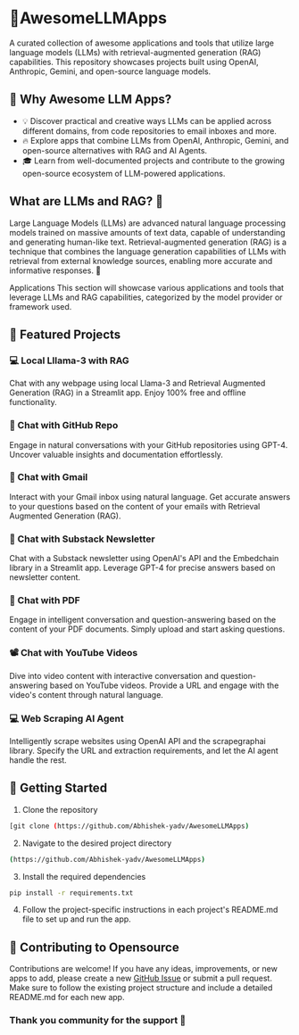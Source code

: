 # 🌟AwesomeLLMApps
A curated collection of awesome applications and tools that utilize large language models (LLMs) with retrieval-augmented generation (RAG) capabilities.
This repository showcases projects built using OpenAI, Anthropic, Gemini, and open-source language models.


## 🤔 Why Awesome LLM Apps?
- 💡 Discover practical and creative ways LLMs can be applied across different domains, from code repositories to email inboxes and more.
- 🔥 Explore apps that combine LLMs from OpenAI, Anthropic, Gemini, and open-source alternatives with RAG and AI Agents.
- 🎓 Learn from well-documented projects and contribute to the growing open-source ecosystem of LLM-powered applications.
  
## What are LLMs and RAG? 🤔
Large Language Models (LLMs) are advanced natural language processing models trained on massive amounts of text data, capable of understanding and generating human-like text. Retrieval-augmented generation (RAG) is a technique that combines the language generation capabilities of LLMs with retrieval from external knowledge sources, enabling more accurate and informative responses. 🧠

Applications
This section will showcase various applications and tools that leverage LLMs and RAG capabilities, categorized by the model provider or framework used.
## 📂 Featured Projects

### 💻 Local Lllama-3 with RAG
Chat with any webpage using local Llama-3 and Retrieval Augmented Generation (RAG) in a Streamlit app. Enjoy 100% free and offline functionality.

### 💬 Chat with GitHub Repo
Engage in natural conversations with your GitHub repositories using GPT-4. Uncover valuable insights and documentation effortlessly.

### 📨 Chat with Gmail
Interact with your Gmail inbox using natural language. Get accurate answers to your questions based on the content of your emails with Retrieval Augmented Generation (RAG).

### 📝 Chat with Substack Newsletter
Chat with a Substack newsletter using OpenAI's API and the Embedchain library in a Streamlit app. Leverage GPT-4 for precise answers based on newsletter content.

### 📄 Chat with PDF
Engage in intelligent conversation and question-answering based on the content of your PDF documents. Simply upload and start asking questions.

### 📽️ Chat with YouTube Videos
Dive into video content with interactive conversation and question-answering based on YouTube videos. Provide a URL and engage with the video's content through natural language.

### 💻 Web Scraping AI Agent
Intelligently scrape websites using OpenAI API and the scrapegraphai library. Specify the URL and extraction requirements, and let the AI agent handle the rest.


## 🚀 Getting Started

1. Clone the repository 

```bash 
[git clone (https://github.com/Abhishek-yadv/AwesomeLLMApps)
```

2. Navigate to the desired project directory

```bash 
(https://github.com/Abhishek-yadv/AwesomeLLMApps)
```

3. Install the required dependencies

```bash
pip install -r requirements.txt
```

4. Follow the project-specific instructions in each project's README.md file to set up and run the app.

## 🤝 Contributing to Opensource
Contributions are welcome! If you have any ideas, improvements, or new apps to add, please create a new [GitHub Issue](https://github.com/Shubhamsaboo/awesome-llm-apps/issues) or submit a pull request. Make sure to follow the existing project structure and include a detailed README.md for each new app.

### Thank you community for the support 🙏
